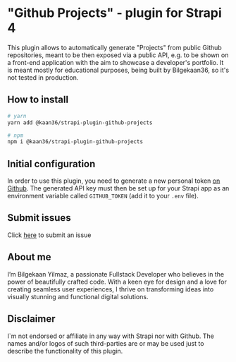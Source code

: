 # "Github Projects" - plugin for Strapi 4

This plugin allows to automatically generate "Projects" from public Github repositories, meant to be then exposed via a public API, e.g. to be shown on a front-end application with the aim to showcase a developer's portfolio.
It is meant mostly for educational purposes, being built  by Bilgekaan36, so it's not tested in production.

## How to install

```bash
# yarn
yarn add @kaan36/strapi-plugin-github-projects

# npm
npm i @kaan36/strapi-plugin-github-projects
```

## Initial configuration

In order to use this plugin, you need to generate a new personal token [on Github](https://github.com/settings/tokens).
The generated API key must then be set up for your Strapi app as an environment variable called `GITHUB_TOKEN` (add it to your `.env` file).

## Submit issues

Click [here](https://github.com/kaan36/strapi-plugin-github-projects/issues/new) to submit an issue

## About me

I’m Bilgekaan Yilmaz, a passionate Fullstack Developer who believes in the power of beautifully crafted code. With a keen eye for design and a love for creating seamless user experiences, I thrive on transforming ideas into visually stunning and functional digital solutions.

## Disclaimer

I`m not endorsed or affiliate in any way with Strapi nor with Github. The names and/or logos of such third-parties are or may be used just to describe the functionality of this plugin.